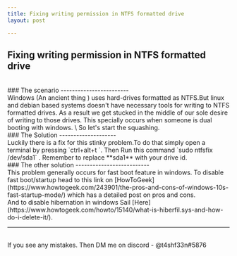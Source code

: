 ```yaml
---
title: Fixing writing permission in NTFS formatted drive
layout: post

---
```

## Fixing writing permission in NTFS formatted drive
<br>
### The scenario
------------------------
<br>
Windows (An ancient thing ) uses hard-drives formatted as NTFS.But linux and debian based systems doesn't have necessary tools for writing to NTFS formatted drives. As a result we get stucked in the middle of our sole desire of writing to those drives. This specially occurs when someone is dual booting with windows. \
So let's start the squashing. <br>
### The Solution
--------------------
<br>
Luckily there is a fix for this stinky problem.To do that simply open a terminal by pressing `ctrl+alt+t `. Then Run this command `sudo ntfsfix /dev/sda1` . Remember to replace **sda1** with your drive id. <br>
### The other solution
--------------------------
<br>
This problem generally occurs for fast boot feature in windows. To disable fast boot/startup head to this link on [HowToGeek](https://www.howtogeek.com/243901/the-pros-and-cons-of-windows-10s-fast-startup-mode/) which has a detailed post on pros and cons. 
<br>
And to disable hibernation in windows Sail [Here](https://www.howtogeek.com/howto/15140/what-is-hiberfil.sys-and-how-do-i-delete-it/). 
<br>

------------------------------
<br>
If you see any mistakes. Then DM me on discord - @t4shf33n#5876